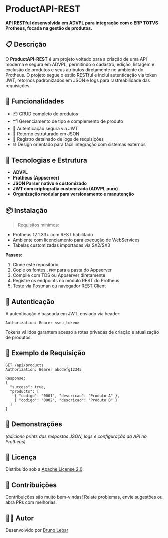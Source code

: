 # ProductAPI-REST

**API RESTful desenvolvida em ADVPL para integração com o ERP TOTVS Protheus, focada na gestão de produtos.**

## 📋 Descrição

O **ProductAPI-REST** é um projeto voltado para a criação de uma API moderna e segura em ADVPL, permitindo o cadastro, edição, listagem e exclusão de produtos e seus atributos diretamente no ambiente do Protheus. O projeto segue o estilo RESTful e inclui autenticação via token JWT, retornos padronizados em JSON e logs para rastreabilidade das requisições.

## 🚀 Funcionalidades

- 📦 CRUD completo de produtos  
- 🗂️ Gerenciamento de tipo e complemento de produto  
- 🔐 Autenticação segura via JWT  
- 📄 Retorno estruturado em JSON  
- 📝 Registro detalhado de logs de requisições  
- 🌐 Design orientado para fácil integração com sistemas externos  

## 🔧 Tecnologias e Estrutura

- **ADVPL**  
- **Protheus (Appserver)**  
- **JSON Parser nativo e customizado**  
- **JWT com criptografia customizada (ADVPL puro)**  
- **Organização modular para versionamento e manutenção**

## 📦 Instalação

> Requisitos mínimos:

- Protheus 12.1.33+ com REST habilitado  
- Ambiente com licenciamento para execução de WebServices  
- Tabelas customizadas importadas via SX2/SX3  

**Passos:**

1. Clone este repositório  
2. Copie os fontes `.PRW` para a pasta do Appserver  
3. Compile com TDS ou Appserver diretamente  
4. Registre os endpoints no módulo REST do Protheus  
5. Teste via Postman ou navegador REST Client  

## 🔐 Autenticação

A autenticação é baseada em JWT, enviado via header:

```
Authorization: Bearer <seu_token>
```

Tokens válidos garantem acesso a rotas privadas de criação e atualização de produtos.

## 🧪 Exemplo de Requisição

```http
GET /api/products
Authorization: Bearer abcdefg12345

Response:
{
  "success": true,
  "products": [
    { "codigo": "0001", "descricao": "Produto A" },
    { "codigo": "0002", "descricao": "Produto B" }
  ]
}
```

## 📸 Demonstrações

*(adicione prints das respostas JSON, logs e configuração da API no Protheus)*

## 📑 Licença

Distribuído sob a [Apache License 2.0](./LICENSE).

## 🤝 Contribuições

Contribuições são muito bem-vindas! Relate problemas, envie sugestões ou abra PRs com melhorias.

## 👨‍💻 Autor

Desenvolvido por [Bruno Lebar](https://github.com/Bruno-Lebar-DEV)
